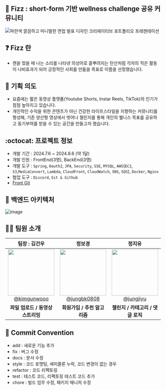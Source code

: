 ## :beer: Fizz : short-form 기반 wellness challenge 공유 커뮤니티
![파란색 깔끔하고 미니멀한 면접 발표 디자인 크리에이티브 포트폴리오 프레젠테이션](https://github.com/user-attachments/assets/7b69a045-f089-49bf-8240-d9676a4e22c8)

## :question: Fizz 란
- 캔을 땄을 때 나는 소리를 나타낸 의성어로 흩뿌려지는 탄산처럼 각자의 작은 활동이 나비효과가 되어 긍정적인 사회를 만듦을 목표로 이름을 선정했습니다.

## :hatching_chick: 기획 의도
- 요즘에는 짧은 동영상 플랫폼(Youtube Shorts, Instar Reels, TikTok)의 인기가 점점 높아지고 있습니다.
- 개인적인 수익을 위한 콘텐츠가 아닌 건강한 라이프스타일을 지향하는 커뮤니티를 형성해, 기존 양산형 영상에서 벗어나 챌린지를 통해 개인의 웰니스 목표를 공유하고 동기부여를 받을 수 있는 공간을 만들고자 했습니다.

## :octocat: 프로젝트 정보
- 개발 기간 : 2024.7.6 ~ 2024.8.6 (약 1달)
- 개발 인원 : FrontEnd(3명), BackEnd(3명)
- 개발 도구 : `Spring`, `Oauth2`, `JPA`, `Security`, `SSE`, `MYSQL`, `AWS`(`EC2`, `S3`,`MediaConvert`, `Lambda`, `CloudFront`, `CloudWatch`, `SNS`, `SQS`), `Docker`, `Nginx`
- 협업 도구 : `Discord`, `Git & Github`
- [Front Git](https://github.com/Fizz-challenge/Fizz_front)

## :hammer: 백엔드 아키텍처
![image](https://github.com/user-attachments/assets/9bc754b5-980a-4156-8d13-7704c17a4662)



## :ok_woman: 팀원 소개

| **팀장 : 김건우** | **정보경** | **정지유** |
| :------: |  :------: | :------: | 
| [<img src="https://avatars.githubusercontent.com/u/96743351?v=4" height=150 width=150> <br/> @kimgunwooo](https://github.com/kimgunwooo) | [<img src="https://avatars.githubusercontent.com/u/120279225?v=4" height=150 width=150> <br/> @jungbk0808](https://github.com/jungbk0808) | [<img src="https://avatars.githubusercontent.com/u/142137932?v=4" height=150 width=150> <br/> @jungjiyu](https://github.com/jungjiyu) | 
| **파일 업로드 / 동영상 스트리밍** | **회원가입 / 추천 알고리즘** | **챌린지 / 카테고리 / 댓글 로직** |

## :construction: Commit Convention
- add : 새로운 기능 추가
- fix : 버그 수정
- docs : 문서 수정
- style : 코드 포맷팅, 세미콜론 누락, 코드 변경이 없는 경우
- refactor : 코드 리펙토링
- test : 테스트 코드, 리펙토링 테스트 코드 추가
- chore : 빌드 업무 수정, 패키지 매니저 수정
